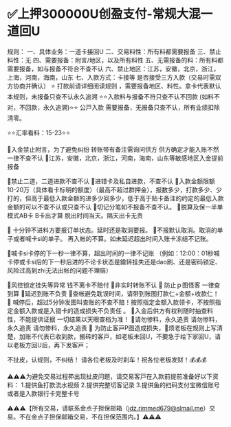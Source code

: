 # ✅上押300000U创盈支付-常规大混一道回U

规则：
一、具体业务：一道卡接回U
二、交易料性：所有料都需要报备
三、禁止料性：无
四、需要报备：附言/地区，以及所有料性
五、无需报备的料：所有料都需要报备，如与报备不符合不查不认
六、禁止地区：江苏，安徽，北京，浙江，上海，河南，海南，山东 
七、入款方式：卡接等 是否接受三方入款（交易时需双方协商并确认）
⭐️ 打款前请详细阅读规则 ，需要报备地区、料性。拿卡代表默认本规则，未报备只查不认永久追溯
⭐️⭐️入款料与报备不符只查不认不回款   (如料不对，不回款，永久追溯)⭐️⭐️
公戸入款 需要报备，无报备只查不认，所有业绩扣除清零。

⭐️⭐️汇率看料：15-23⭐️⭐️

🔺入金禁止附言，为了避免纠纷 转账带有备注需询问供方 供方确定才能入账不然一律不查不认
🔺江苏，安徽，北京，浙江，河南，海南，山东等敏感地区入金提前报备

🔺禁止二道，二道进款不查不认
🔺进错卡及私自进款，不查不认
🔺入款金额限额10-20万（具体看卡标明的额度）（最高不超过群押金），报数多少，打款多少、少打的，但高于最低入款金额的进多少回多少，低于高于贴卡备注的约定的最低入款金额的可以不查不认或只查不认
🔺切记分笔如不报备不查不认。
🔺脱算及保一半单 模式AB卡  B卡出才算   脱出时间当天。隔天出卡无责

🔺 十分钟不进料方要报订单状态。延时还是取消要报。
🔺不报默认取消。取消的单子或者喊卡si的单子。
再入帐的不算。如未延迟超出时间入账卡冻结不记账。

🔺喊卡si卡停的下一秒一律不算，超出时间的一律不记账
（例如：12:00：01秒喊卡停或卡si后的下一秒后进的不论卡状态是鍮转挂失还是dao刷、还是密码锁定、风险过高到zhi无法出帐的问题不理赔）

🔺风控锁定挂失等异常 钱不离卡不赔付
🔺非实时转账不认
🔺 防止ｐ图怪客 一律查到算
🔺延迟到账不负责
🔺查帐避免耽误时间，请带到账图打款仁+金额+收款仁！ 
🔺 喊停后，超过5分钟发图叫查账的不查不赔！按照指定金额入款领卡，不按照指定金额入款或是入错卡的造成损失不负责任 。
🔺入金后供方有权利随时抽查料性，不能提供证据 一切结果以天眼查档为准！
🔺请勿惨料，永久追责    请勿惨料，永久追责    请勿惨料，永久追责
🔺 为防止客戸P图造成损失，🐴烦老板在规则上写清楚，加账不代表已收到款，搬砖的客戸，如老板未回U，不要急于给下家回U，请以老板方回U后，再下发客戸； 

不扯皮，认规则，不纠结！
请各位老板及时刹车！祝各位老板发财！💰💰💰


⚠️⚠️⚠️为避免交易过程茽出现扯皮问题，请交易客戸在入款前提前准备好以下资料：
1.提供鱼打款流水视频
2.提供完整切客记录
3.提供鱼的扫码支付宝微信账号或者是入款银行卡完整卡号


⚠️⚠️⚠️【所有交易，请联系金点子担保邮箱（jdz.rimmed679@slmail.me）交易。不在金点子担保邮箱交易，不在担保范围内。】⚠️⚠️⚠️
